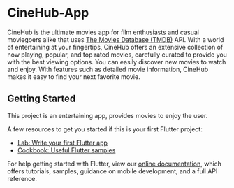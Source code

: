 # CineHub-App

CineHub is the ultimate movies app for film enthusiasts and casual moviegoers alike that uses [The Movies Database (TMDB)](https://www.themoviedb.org/) API. With a world of entertaining at your fingertips, CineHub offers an extensive collection of now playing, popular, and top rated movies, carefully curated to provide you with the best viewing options. You can easily discover new movies to watch and enjoy. With features such as detailed movie information, CineHub makes it easy to find your next favorite movie.

## Getting Started

This project is an entertaining app, provides movies to enjoy the user.

A few resources to get you started if this is your first Flutter project:

- [Lab: Write your first Flutter app](https://flutter.dev/docs/get-started/codelab)
- [Cookbook: Useful Flutter samples](https://flutter.dev/docs/cookbook)

For help getting started with Flutter, view our
[online documentation](https://flutter.dev/docs), which offers tutorials,
samples, guidance on mobile development, and a full API reference.

